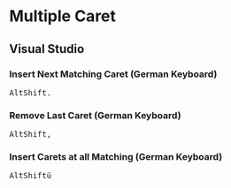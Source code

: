 # Multiple Caret

## Visual Studio

### Insert Next Matching Caret  (German Keyboard)
<kbd>Alt</kbd><kbd>Shift</kbd><kbd>.</kbd>

### Remove Last Caret (German Keyboard)
<kbd>Alt</kbd><kbd>Shift</kbd><kbd>,</kbd>

### Insert Carets at all Matching (German Keyboard)
<kbd>Alt</kbd><kbd>Shift</kbd><kbd>ü</kbd>
